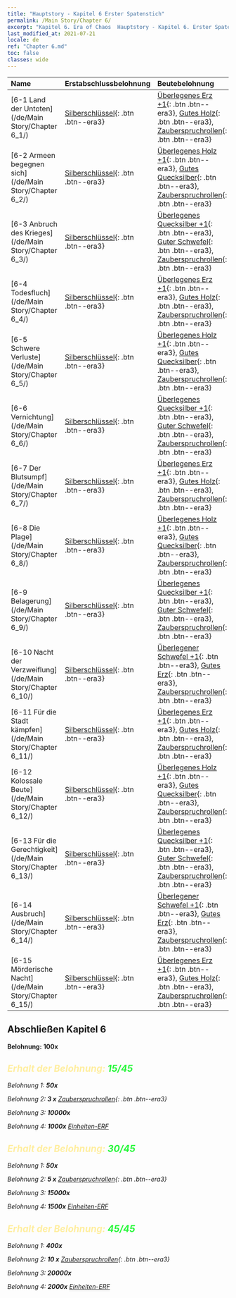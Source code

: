 ```yaml
---
title: "Hauptstory - Kapitel 6 Erster Spatenstich"
permalink: /Main Story/Chapter 6/
excerpt: "Kapitel 6. Era of Chaos  Hauptstory - Kapitel 6. Erster Spatenstich"
last_modified_at: 2021-07-21
locale: de
ref: "Chapter 6.md"
toc: false
classes: wide
---
```


  | Name |  Erstabschlussbelohnung | Beutebelohnung |
  |:------------|:------------|:------------| 
  | [6-1 Land der Untoten](/de/Main Story/Chapter 6_1/) | [Silberschlüssel](/ItemsDE/con_693/){: .btn .btn--era3} | [Überlegenes Erz +1](/ItemsDE/mat_19/){: .btn .btn--era3}, [Gutes Holz](/ItemsDE/mat_13/){: .btn .btn--era3}, [Zauberspruchrollen](/ItemsDE/con_694/){: .btn .btn--era3} |
  | [6-2 Armeen begegnen sich](/de/Main Story/Chapter 6_2/) | [Silberschlüssel](/ItemsDE/con_693/){: .btn .btn--era3} | [Überlegenes Holz +1](/ItemsDE/mat_20/){: .btn .btn--era3}, [Gutes Quecksilber](/ItemsDE/mat_14/){: .btn .btn--era3}, [Zauberspruchrollen](/ItemsDE/con_694/){: .btn .btn--era3} |
  | [6-3 Anbruch des Krieges](/de/Main Story/Chapter 6_3/) | [Silberschlüssel](/ItemsDE/con_693/){: .btn .btn--era3} | [Überlegenes Quecksilber +1](/ItemsDE/mat_21/){: .btn .btn--era3}, [Guter Schwefel](/ItemsDE/mat_15/){: .btn .btn--era3}, [Zauberspruchrollen](/ItemsDE/con_694/){: .btn .btn--era3} |
  | [6-4 Todesfluch](/de/Main Story/Chapter 6_4/) | [Silberschlüssel](/ItemsDE/con_693/){: .btn .btn--era3} | [Überlegenes Erz +1](/ItemsDE/mat_19/){: .btn .btn--era3}, [Gutes Holz](/ItemsDE/mat_13/){: .btn .btn--era3}, [Zauberspruchrollen](/ItemsDE/con_694/){: .btn .btn--era3} |
  | [6-5 Schwere Verluste](/de/Main Story/Chapter 6_5/) | [Silberschlüssel](/ItemsDE/con_693/){: .btn .btn--era3} | [Überlegenes Holz +1](/ItemsDE/mat_20/){: .btn .btn--era3}, [Gutes Quecksilber](/ItemsDE/mat_14/){: .btn .btn--era3}, [Zauberspruchrollen](/ItemsDE/con_694/){: .btn .btn--era3} |
  | [6-6 Vernichtung](/de/Main Story/Chapter 6_6/) | [Silberschlüssel](/ItemsDE/con_693/){: .btn .btn--era3} | [Überlegenes Quecksilber +1](/ItemsDE/mat_21/){: .btn .btn--era3}, [Guter Schwefel](/ItemsDE/mat_15/){: .btn .btn--era3}, [Zauberspruchrollen](/ItemsDE/con_694/){: .btn .btn--era3} |
  | [6-7 Der Blutsumpf](/de/Main Story/Chapter 6_7/) | [Silberschlüssel](/ItemsDE/con_693/){: .btn .btn--era3} | [Überlegenes Erz +1](/ItemsDE/mat_19/){: .btn .btn--era3}, [Gutes Holz](/ItemsDE/mat_13/){: .btn .btn--era3}, [Zauberspruchrollen](/ItemsDE/con_694/){: .btn .btn--era3} |
  | [6-8 Die Plage](/de/Main Story/Chapter 6_8/) | [Silberschlüssel](/ItemsDE/con_693/){: .btn .btn--era3} | [Überlegenes Holz +1](/ItemsDE/mat_20/){: .btn .btn--era3}, [Gutes Quecksilber](/ItemsDE/mat_14/){: .btn .btn--era3}, [Zauberspruchrollen](/ItemsDE/con_694/){: .btn .btn--era3} |
  | [6-9 Belagerung](/de/Main Story/Chapter 6_9/) | [Silberschlüssel](/ItemsDE/con_693/){: .btn .btn--era3} | [Überlegenes Quecksilber +1](/ItemsDE/mat_21/){: .btn .btn--era3}, [Guter Schwefel](/ItemsDE/mat_15/){: .btn .btn--era3}, [Zauberspruchrollen](/ItemsDE/con_694/){: .btn .btn--era3} |
  | [6-10 Nacht der Verzweiflung](/de/Main Story/Chapter 6_10/) | [Silberschlüssel](/ItemsDE/con_693/){: .btn .btn--era3} | [Überlegener Schwefel +1](/ItemsDE/mat_22/){: .btn .btn--era3}, [Gutes Erz](/ItemsDE/mat_12/){: .btn .btn--era3}, [Zauberspruchrollen](/ItemsDE/con_694/){: .btn .btn--era3} |
  | [6-11 Für die Stadt kämpfen](/de/Main Story/Chapter 6_11/) | [Silberschlüssel](/ItemsDE/con_693/){: .btn .btn--era3} | [Überlegenes Erz +1](/ItemsDE/mat_19/){: .btn .btn--era3}, [Gutes Holz](/ItemsDE/mat_13/){: .btn .btn--era3}, [Zauberspruchrollen](/ItemsDE/con_694/){: .btn .btn--era3} |
  | [6-12 Kolossale Beute](/de/Main Story/Chapter 6_12/) | [Silberschlüssel](/ItemsDE/con_693/){: .btn .btn--era3} | [Überlegenes Holz +1](/ItemsDE/mat_20/){: .btn .btn--era3}, [Gutes Quecksilber](/ItemsDE/mat_14/){: .btn .btn--era3}, [Zauberspruchrollen](/ItemsDE/con_694/){: .btn .btn--era3} |
  | [6-13 Für die Gerechtigkeit](/de/Main Story/Chapter 6_13/) | [Silberschlüssel](/ItemsDE/con_693/){: .btn .btn--era3} | [Überlegenes Quecksilber +1](/ItemsDE/mat_21/){: .btn .btn--era3}, [Guter Schwefel](/ItemsDE/mat_15/){: .btn .btn--era3}, [Zauberspruchrollen](/ItemsDE/con_694/){: .btn .btn--era3} |
  | [6-14 Ausbruch](/de/Main Story/Chapter 6_14/) | [Silberschlüssel](/ItemsDE/con_693/){: .btn .btn--era3} | [Überlegener Schwefel +1](/ItemsDE/mat_22/){: .btn .btn--era3}, [Gutes Erz](/ItemsDE/mat_12/){: .btn .btn--era3}, [Zauberspruchrollen](/ItemsDE/con_694/){: .btn .btn--era3} |
  | [6-15 Mörderische Nacht](/de/Main Story/Chapter 6_15/) | [Silberschlüssel](/ItemsDE/con_693/){: .btn .btn--era3} | [Überlegenes Erz +1](/ItemsDE/mat_19/){: .btn .btn--era3}, [Gutes Holz](/ItemsDE/mat_13/){: .btn .btn--era3}, [Zauberspruchrollen](/ItemsDE/con_694/){: .btn .btn--era3} |


## Abschließen Kapitel 6

 **Belohnung:**  **100x** <i class="fas fa-gem"/>



## <span style="color: #ffeea0">Erhalt der Belohnung: </span><span style="color: #27f73a">15/45</span>

 Belohnung 1:  **50x** <i class="fas fa-gem"/>

 Belohnung 2: **3 x** [Zauberspruchrollen](/ItemsDE/con_694/){: .btn .btn--era3}

 Belohnung 3:  **10000x** <i class="fas fa-coins"/>

 Belohnung 4:  **1000x** [Einheiten-ERF](/ItemsDE/con_902/)



## <span style="color: #ffeea0">Erhalt der Belohnung: </span><span style="color: #27f73a">30/45</span>

 Belohnung 1:  **50x** <i class="fas fa-gem"/>

 Belohnung 2: **5 x** [Zauberspruchrollen](/ItemsDE/con_694/){: .btn .btn--era3}

 Belohnung 3:  **15000x** <i class="fas fa-coins"/>

 Belohnung 4:  **1500x** [Einheiten-ERF](/ItemsDE/con_902/)



## <span style="color: #ffeea0">Erhalt der Belohnung: </span><span style="color: #27f73a">45/45</span>

 Belohnung 1:  **400x** <i class="fas fa-gem"/>

 Belohnung 2: **10 x** [Zauberspruchrollen](/ItemsDE/con_694/){: .btn .btn--era3}

 Belohnung 3:  **20000x** <i class="fas fa-coins"/>

 Belohnung 4:  **2000x** [Einheiten-ERF](/ItemsDE/con_902/)

